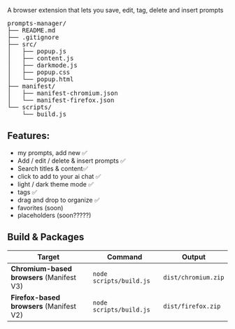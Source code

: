 A browser extension that lets you save, edit, tag, delete and insert prompts

<pre>
prompts-manager/
├── README.md
├── .gitignore
├── src/
│   ├── popup.js
│   ├── content.js
│   ├── darkmode.js
│   ├── popup.css
│   └── popup.html
├── manifest/
│   ├── manifest-chromium.json
│   └── manifest-firefox.json
└── scripts/
    └── build.js
</pre>

## Features:
 - my prompts, add new ✅
 - Add / edit / delete & insert prompts ✅
 - Search titles & content✅
 - click to add to your ai chat ✅
 - light / dark theme mode ✅
 - tags ✅
 - drag and drop to organize ✅
 - favorites (soon)
 - placeholders (soon?????)

## Build & Packages
<div align="center">
    
| Target | Command | Output |
|--------|---------|--------|
| **Chromium-based browsers** (Manifest V3) | `node scripts/build.js` | `dist/chromium.zip` |
| **Firefox-based browsers** (Manifest V2) | `node scripts/build.js` | `dist/firefox.zip` |

</div>
